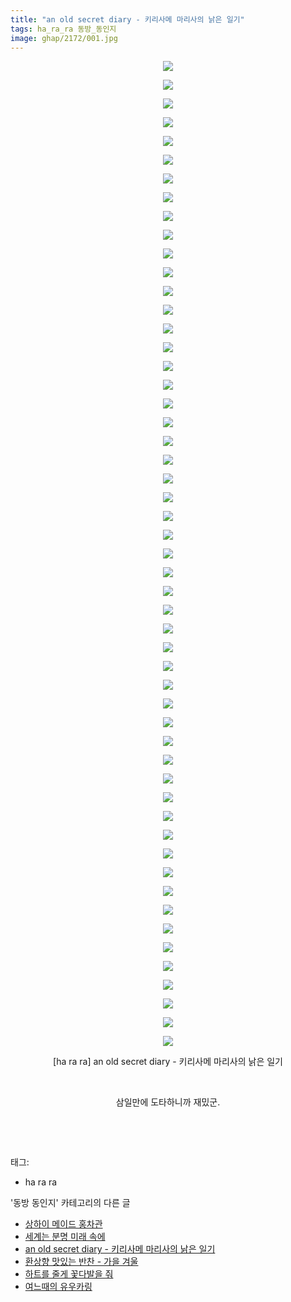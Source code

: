 ```yaml
---
title: "an old secret diary - 키리사메 마리사의 낡은 일기"
tags: ha_ra_ra 동방_동인지
image: ghap/2172/001.jpg
---
```

<div class="article">
<p style="text-align: center; clear: none; float: none;"><img src="{{ site.nasurl }}/ghap/2172/001.jpg"/></p>
<p style="text-align: center; clear: none; float: none;"><img src="{{ site.nasurl }}/ghap/2172/002.jpg"/></p>
<p style="text-align: center; clear: none; float: none;"><img src="{{ site.nasurl }}/ghap/2172/003.jpg"/></p>
<p style="text-align: center; clear: none; float: none;"><img src="{{ site.nasurl }}/ghap/2172/004.jpg"/></p>
<p style="text-align: center; clear: none; float: none;"><img src="{{ site.nasurl }}/ghap/2172/005.jpg"/></p>
<p style="text-align: center; clear: none; float: none;"><img src="{{ site.nasurl }}/ghap/2172/006.jpg"/></p>
<p style="text-align: center; clear: none; float: none;"><img src="{{ site.nasurl }}/ghap/2172/007.jpg"/></p>
<p style="text-align: center; clear: none; float: none;"><img src="{{ site.nasurl }}/ghap/2172/008.jpg"/></p>
<p style="text-align: center; clear: none; float: none;"><img src="{{ site.nasurl }}/ghap/2172/009.jpg"/></p>
<p style="text-align: center; clear: none; float: none;"><img src="{{ site.nasurl }}/ghap/2172/010.jpg"/></p>
<p style="text-align: center; clear: none; float: none;"><img src="{{ site.nasurl }}/ghap/2172/011.jpg"/></p>
<p style="text-align: center; clear: none; float: none;"><img src="{{ site.nasurl }}/ghap/2172/012.jpg"/></p>
<p style="text-align: center; clear: none; float: none;"><img src="{{ site.nasurl }}/ghap/2172/013.jpg"/></p>
<p style="text-align: center; clear: none; float: none;"><img src="{{ site.nasurl }}/ghap/2172/014.jpg"/></p>
<p style="text-align: center; clear: none; float: none;"><img src="{{ site.nasurl }}/ghap/2172/015.jpg"/></p>
<p style="text-align: center; clear: none; float: none;"><img src="{{ site.nasurl }}/ghap/2172/016.jpg"/></p>
<p style="text-align: center; clear: none; float: none;"><img src="{{ site.nasurl }}/ghap/2172/017.jpg"/></p>
<p style="text-align: center; clear: none; float: none;"><img src="{{ site.nasurl }}/ghap/2172/018.jpg"/></p>
<p style="text-align: center; clear: none; float: none;"><img src="{{ site.nasurl }}/ghap/2172/019.jpg"/></p>
<p style="text-align: center; clear: none; float: none;"><img src="{{ site.nasurl }}/ghap/2172/020.jpg"/></p>
<p style="text-align: center; clear: none; float: none;"><img src="{{ site.nasurl }}/ghap/2172/021.jpg"/></p>
<p style="text-align: center; clear: none; float: none;"><img src="{{ site.nasurl }}/ghap/2172/022.jpg"/></p>
<p style="text-align: center; clear: none; float: none;"><img src="{{ site.nasurl }}/ghap/2172/023.jpg"/></p>
<p style="text-align: center; clear: none; float: none;"><img src="{{ site.nasurl }}/ghap/2172/024.jpg"/></p>
<p style="text-align: center; clear: none; float: none;"><img src="{{ site.nasurl }}/ghap/2172/025.jpg"/></p>
<p style="text-align: center; clear: none; float: none;"><img src="{{ site.nasurl }}/ghap/2172/026.jpg"/></p>
<p style="text-align: center; clear: none; float: none;"><img src="{{ site.nasurl }}/ghap/2172/027.jpg"/></p>
<p style="text-align: center; clear: none; float: none;"><img src="{{ site.nasurl }}/ghap/2172/028.jpg"/></p>
<p style="text-align: center; clear: none; float: none;"><img src="{{ site.nasurl }}/ghap/2172/029.jpg"/></p>
<p style="text-align: center; clear: none; float: none;"><img src="{{ site.nasurl }}/ghap/2172/030.jpg"/></p>
<p style="text-align: center; clear: none; float: none;"><img src="{{ site.nasurl }}/ghap/2172/031.jpg"/></p>
<p style="text-align: center; clear: none; float: none;"><img src="{{ site.nasurl }}/ghap/2172/032.jpg"/></p>
<p style="text-align: center; clear: none; float: none;"><img src="{{ site.nasurl }}/ghap/2172/033.jpg"/></p>
<p style="text-align: center; clear: none; float: none;"><img src="{{ site.nasurl }}/ghap/2172/034.jpg"/></p>
<p style="text-align: center; clear: none; float: none;"><img src="{{ site.nasurl }}/ghap/2172/035.jpg"/></p>
<p style="text-align: center; clear: none; float: none;"><img src="{{ site.nasurl }}/ghap/2172/036.jpg"/></p>
<p style="text-align: center; clear: none; float: none;"><img src="{{ site.nasurl }}/ghap/2172/037.jpg"/></p>
<p style="text-align: center; clear: none; float: none;"><img src="{{ site.nasurl }}/ghap/2172/038.jpg"/></p>
<p style="text-align: center; clear: none; float: none;"><img src="{{ site.nasurl }}/ghap/2172/039.jpg"/></p>
<p style="text-align: center; clear: none; float: none;"><img src="{{ site.nasurl }}/ghap/2172/040.jpg"/></p>
<p style="text-align: center; clear: none; float: none;"><img src="{{ site.nasurl }}/ghap/2172/041.jpg"/></p>
<p style="text-align: center; clear: none; float: none;"><img src="{{ site.nasurl }}/ghap/2172/042.jpg"/></p>
<p style="text-align: center; clear: none; float: none;"><img src="{{ site.nasurl }}/ghap/2172/043.jpg"/></p>
<p style="text-align: center; clear: none; float: none;"><img src="{{ site.nasurl }}/ghap/2172/044.jpg"/></p>
<p style="text-align: center; clear: none; float: none;"><img src="{{ site.nasurl }}/ghap/2172/045.jpg"/></p>
<p style="text-align: center; clear: none; float: none;"><img src="{{ site.nasurl }}/ghap/2172/046.jpg"/></p>
<p style="text-align: center; clear: none; float: none;"><img src="{{ site.nasurl }}/ghap/2172/047.jpg"/></p>
<p style="text-align: center; clear: none; float: none;"><img src="{{ site.nasurl }}/ghap/2172/048.jpg"/></p>
<p style="text-align: center; clear: none; float: none;"><img src="{{ site.nasurl }}/ghap/2172/049.jpg"/></p>
<p style="text-align: center; clear: none; float: none;"><img src="{{ site.nasurl }}/ghap/2172/050.jpg"/></p>
<p style="text-align: center; clear: none; float: none;"><img src="{{ site.nasurl }}/ghap/2172/051.jpg"/></p>
<p style="text-align: center; clear: none; float: none;"><img src="{{ site.nasurl }}/ghap/2172/052.jpg"/></p>
<p style="text-align: center; clear: none; float: none;"><img src="{{ site.nasurl }}/ghap/2172/053.jpg"/></p>
<p style="text-align: center; clear: none; float: none;">[ha ra ra] an old secret diary - 키리사메 마리사의 낡은 일기</p>
<p style="text-align: center; clear: none; float: none;"><br/></p>
<p style="text-align: center; clear: none; float: none;">삼일만에 도타하니까 재밌군.</p>
<p style="text-align: center; clear: none; float: none;"><br/></p>
<p><br/></p>
</div><div class="tagTrail">
<p>태그: </p>
<ul>
<li>ha ra ra</li>
</ul>
</div><div class="another">
<p>'동방 동인지' 카테고리의 다른 글</p>
<ul>
<li><a href="/2016-09-16-ghap_2174">상하이 메이드 홍차관</a></li>
<li><a href="/2016-09-16-ghap_2173">세계는 분명 미래 속에</a></li>
<li><a href="/2016-09-16-ghap_2172">an old secret diary - 키리사메 마리사의 낡은 일기</a></li>
<li><a href="/2016-09-14-ghap_2170">환상향 맛있는 반찬 - 가을 겨울</a></li>
<li><a href="/2016-09-14-ghap_2169">하트를 줄게 꽃다발을 줘</a></li>
<li><a href="/2016-09-14-ghap_2168">여느때의 유우카링</a></li>
</ul>
</div><div class="cb_module cb_fluid">
<div class="cb_wrt cb_profile">
</div><!-- commentList close -->
</div>